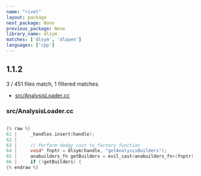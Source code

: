 ```yaml
---
name: "rivet"
layout: package
next_package: None
previous_package: None
library_name: dlsym
matches: ['dlsym', 'dlopen']
languages: ['cpp']
---
```

## 1.1.2
3 / 451 files match, 1 filtered matches.

 - [src/AnalysisLoader.cc](#srcanalysisloadercc)

### src/AnalysisLoader.cc

```cpp

{% raw %}
61 |     _handles.insert(handle);
62 | 
63 |     // Perform dodgy cast to factory function     
64 |     void* fnptr = dlsym(handle, "getAnalysisBuilders");
65 |     anabuilders_fn getBuilders = evil_cast<anabuilders_fn>(fnptr);
66 |     if (!getBuilders) {
{% endraw %}

```
